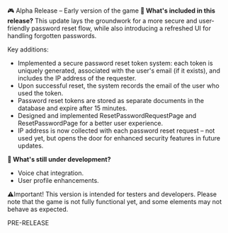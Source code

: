 🎮 Alpha Release – Early version of the game
**🔧 What's included in this release?**
This update lays the groundwork for a more secure and user-friendly password reset flow, while also introducing a refreshed UI for handling forgotten passwords.

Key additions: 
- Implemented a secure password reset token system: each token is uniquely generated, associated with the user's email (if it exists), and includes the IP address of the requester.
- Upon successful reset, the system records the email of the user who used the token.
- Password reset tokens are stored as separate documents in the database and expire after 15 minutes.
- Designed and implemented ResetPasswordRequestPage and ResetPasswordPage for a better user experience.
- IP address is now collected with each password reset request – not used yet, but opens the door for enhanced security features in future updates.

**🚧 What's still under development?**
- Voice chat integration.
- User profile enhancements.

⚠️Important! This version is intended for testers and developers. Please note that the game is not fully functional yet, and some elements may not behave as expected.

PRE-RELEASE
